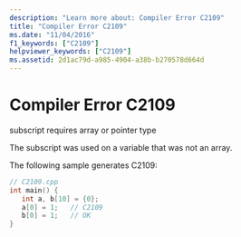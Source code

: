 ```yaml
---
description: "Learn more about: Compiler Error C2109"
title: "Compiler Error C2109"
ms.date: "11/04/2016"
f1_keywords: ["C2109"]
helpviewer_keywords: ["C2109"]
ms.assetid: 2d1ac79d-a985-4904-a38b-b270578d664d
---
```

# Compiler Error C2109

subscript requires array or pointer type

The subscript was used on a variable that was not an array.

The following sample generates C2109:

```cpp
// C2109.cpp
int main() {
   int a, b[10] = {0};
   a[0] = 1;   // C2109
   b[0] = 1;   // OK
}
```
